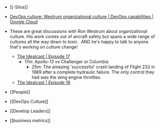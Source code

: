 - [[-Silos]]
- [DevOps culture: Westrum organizational culture | DevOps capabilities | Google Cloud](https://cloud.google.com/architecture/devops/devops-culture-westrum-organizational-culture)

- These are great discussions with Ron Westrum about organizational culture. His work comes out of aircraft safety but spans a wide range of cultures all the way down to toxic.  AND he's happy to talk to anyone that's working on culture change!  
	- [The Idealcast | Episode 17](https://itrevolution.com/the-idealcast-episode-17/) 
		- 17m: Apollo-13 vs Challenger or Columbia
			- 25m: The amazing 'successful' crash landing of Flight 232 in 1989 after a complete hydraulic failure. The only control they had was the wing engine throttles.
	- [The Idealcast | Episode 18](https://itrevolution.com/the-idealcast-episode-18/)
- [[People]]
- [[DevOps Culture]]
- [[Develop Leaders]]
- [[business metrics]]